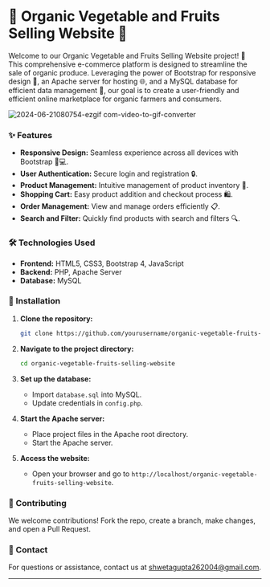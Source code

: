 # 🥕 Organic Vegetable and Fruits Selling Website 🍎

Welcome to our Organic Vegetable and Fruits Selling Website project! 🌱 This comprehensive e-commerce platform is designed to streamline the sale of organic produce. Leveraging the power of Bootstrap for responsive design 📱, an Apache server for hosting 🌐, and a MySQL database for efficient data management 💾, our goal is to create a user-friendly and efficient online marketplace for organic farmers and consumers.

![2024-06-21080754-ezgif com-video-to-gif-converter](https://github.com/Shwetagupta2004/Organic-Vegetable-and-Fruits-Selling-Website/assets/141017117/735c4c60-8ab6-4f46-9985-48b405c399f2)

### ✨ Features

- **Responsive Design:** Seamless experience across all devices with Bootstrap 📱💻.
- **User Authentication:** Secure login and registration 🔒.
- **Product Management:** Intuitive management of product inventory 🛒.
- **Shopping Cart:** Easy product addition and checkout process 🛍️.
- **Order Management:** View and manage orders efficiently 📋.
- **Search and Filter:** Quickly find products with search and filters 🔍.

### 🛠️ Technologies Used

- **Frontend:** HTML5, CSS3, Bootstrap 4, JavaScript
- **Backend:** PHP, Apache Server
- **Database:** MySQL

### 🚀 Installation

1. **Clone the repository:**
   ```sh
   git clone https://github.com/yourusername/organic-vegetable-fruits-selling-website.git
   ```
2. **Navigate to the project directory:**
   ```sh
   cd organic-vegetable-fruits-selling-website
   ```
3. **Set up the database:**
   - Import `database.sql` into MySQL.
   - Update credentials in `config.php`.

4. **Start the Apache server:**
   - Place project files in the Apache root directory.
   - Start the Apache server.

5. **Access the website:**
   - Open your browser and go to `http://localhost/organic-vegetable-fruits-selling-website`.

### 🤝 Contributing

We welcome contributions! Fork the repo, create a branch, make changes, and open a Pull Request.

### 📧 Contact

For questions or assistance, contact us at shwetagupta262004@gmail.com.

---

